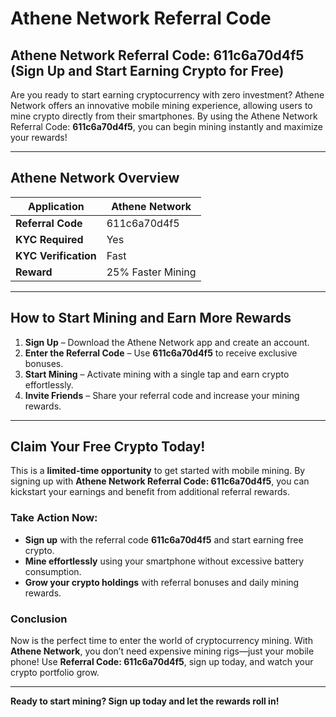 # Athene Network Referral Code

## Athene Network Referral Code: 611c6a70d4f5 (Sign Up and Start Earning Crypto for Free)

Are you ready to start earning cryptocurrency with zero investment? Athene Network offers an innovative mobile mining experience, allowing users to mine crypto directly from their smartphones. By using the Athene Network Referral Code: **611c6a70d4f5**, you can begin mining instantly and maximize your rewards!

---

## Athene Network Overview

| Application       | Athene Network |
|------------------|---------------|
| **Referral Code** | 611c6a70d4f5  |
| **KYC Required** | Yes           |
| **KYC Verification** | Fast      |
| **Reward** | 25% Faster Mining |

---

## How to Start Mining and Earn More Rewards

1. **Sign Up** – Download the Athene Network app and create an account.
2. **Enter the Referral Code** – Use **611c6a70d4f5** to receive exclusive bonuses.
3. **Start Mining** – Activate mining with a single tap and earn crypto effortlessly.
4. **Invite Friends** – Share your referral code and increase your mining rewards.

---

## Claim Your Free Crypto Today!

This is a **limited-time opportunity** to get started with mobile mining. By signing up with **Athene Network Referral Code: 611c6a70d4f5**, you can kickstart your earnings and benefit from additional referral rewards.

### Take Action Now:

- **Sign up** with the referral code **611c6a70d4f5** and start earning free crypto.
- **Mine effortlessly** using your smartphone without excessive battery consumption.
- **Grow your crypto holdings** with referral bonuses and daily mining rewards.

### Conclusion

Now is the perfect time to enter the world of cryptocurrency mining. With **Athene Network**, you don’t need expensive mining rigs—just your mobile phone! Use **Referral Code: 611c6a70d4f5**, sign up today, and watch your crypto portfolio grow.

---

**Ready to start mining? Sign up today and let the rewards roll in!**
